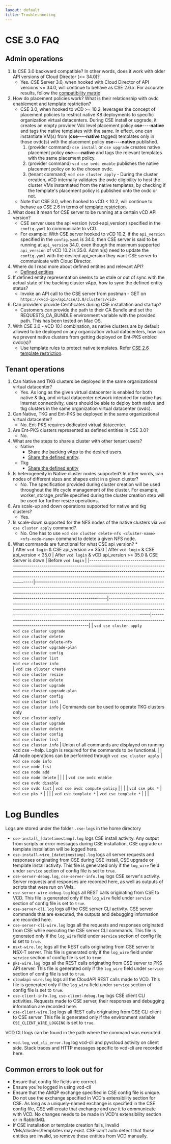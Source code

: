 ```yaml
---
layout: default
title: Troubleshooting
---
```

<a name="cse30-faq"></a>
# CSE 3.0 FAQ

## Admin operations
1. Is CSE 3.0 backward compatible? In other words, does it work with older API 
versions of Cloud Director (<= 34.0)?
    * Yes. CSE Server 3.0, when hooked with Cloud Director of API versions <= 34.0, 
    will continue to behave as CSE 2.6.x. For accurate results, follow the 
    [compatibility matrix](CSE30.html#cse30-compatibility-matrix)
2. How do placement policies work? What is their relationship with ovdc enablement and template restriction?
    * CSE 3.0, when hooked to vCD >= 10.2, leverages the concept of placement 
    policies to restrict native K8 deployments to specific organization virtual 
    datacenters. During CSE install or upgrade, it creates an empty provider 
    Vdc level placement policy **cse----native** and tags the native templates 
    with the same. In effect, one can instantiate VM(s) from (**cse----native** tagged)
    templates only in those ovdc(s) with the placement policy **cse----native** published.
        1. (provider command) `cse install` or `cse upgrade` creates native 
        placement policy **cse----native** and tags the relevant templates with
         the same placement policy.
        2. (provider command) `vcd cse ovdc enable` publishes the native 
        placement policy on to the chosen ovdc.
        3. (tenant command) `vcd cse cluster apply` - During the cluster creation,
        vCD internally validates the ovdc eligibility to host the cluster VMs 
        instantiated from the native templates, by checking if the template's 
        placement policy is published onto the ovdc or not.
    * Note that CSE 3.0, when hooked to vCD < 10.2, will continue to behave as 
    CSE 2.6 in terms of [template restriction](TEMPLATE_MANAGEMENT.html#restrict_templates).
3. What does it mean for CSE server to be running at a certain vCD API version?
    * CSE server uses the api version (vcd->api_version) specified in the `config.yaml` to communicate to vCD. 
    * For example: With CSE server hooked to vCD 10.2, if the `api_version`
     specified in the `config.yaml` is 34.0, then CSE server is said to be 
     running at `api_version` 34.0, even though the maximum supported `api_version`
      of vCD 10.2 is 35.0. Admin(s) need to update the `config.yaml` with the 
      desired api_version they want CSE server to communicate with Cloud Director.
4. Where do I read more about defined entities and relevant API?
    * [Defined entities](https://docs-staging.vmware.com/en/draft/VMware-Cloud-Director/10.2/VMware-Cloud-Director-Service-Provider-Admin-Portal-Guide/GUID-0749DEA0-08A2-4F32-BDD7-D16869578F96.html)
<a name="sync-def-entity"></a>
5. If defined entity representation seems to be stale or out of sync with the actual state of the backing cluster vApp, how to sync the defined entity status?
    * Invoke an API call to the CSE server from postman - GET on `https://<vcd-ip>/api/cse/3.0/clusters/<id>`
6. Can providers provide Certificates during CSE installation and startup?
    * Customers can provide the path to their CA Bundle and set the REQUESTS_CA_BUNDLE environment variable with the provided path. This has been tested on Mac OS.
7. With CSE 3.0 - vCD 10.1 combination, as native clusters are by default allowed to be deployed on any organization virtual datacenters, how can we prevent native clusters from getting deployed on Ent-PKS enbled ovdc(s)?
    * Use template rules to protect native templates. Refer [CSE 2.6 template restriction](TEMPLATE_MANAGEMENT.html#restrict_templates).
     
## Tenant operations

1. Can Native and TKG clusters be deployed in the same organizational virtual datacenter?
    * Yes. As long as the given virtual datacenter is enabled for both native & tkg, and virtual datacenter network intended for native has internet connectivity, users should be able to deploy both native and tkg clusters in the same organization virtual datacenter (ovdc).
2. Can Native, TKG and Ent-PKS be deployed in the same organizational virtual datacenter?
    * No. Ent-PKS requires dedicated virtual datacenter.
3. Are Ent-PKS clusters represented as defined entities in CSE 3.0?
    * No.
4. What are the steps to share a cluster with other tenant users?
    * Native
        * Share the backing vApp to the desired users. 
        * [Share the defined entity](https://docs-staging.vmware.com/en/draft/VMware-Cloud-Director/10.2/VMware-Cloud-Director-Service-Provider-Admin-Portal-Guide/GUID-DAFF4CE9-B276-4A0B-99D9-22B985153236.html).
    * Tkg
        * [Share the defined entity](https://docs-staging.vmware.com/en/draft/VMware-Cloud-Director/10.2/VMware-Cloud-Director-Service-Provider-Admin-Portal-Guide/GUID-DAFF4CE9-B276-4A0B-99D9-22B985153236.html)
5. Is heterogeneity in Native cluster nodes supported? In other words, can nodes of different sizes and shapes exist in a given cluster?
    * No. The specification provided during cluster creation will be used throughout the life cycle management of the cluster. For example, worker_storage_profile specified during the cluster creation step will be used for further resize operations.
6. Are scale-up and down operations supported for native and tkg clusters?
    * Yes.
7. Is scale-down supported for the NFS nodes of the native clusters via `vcd cse cluster apply` command?
    * No. One has to use `vcd cse cluster delete-nfs <cluster-name> <nfs-node-name>` command to delete a given NFS node.
<a name="cmds-per-cse"></a>
8. What commands are functional for what CSE api_version?
    *  
| After `vcd login` &  CSE api_version >= 35.0                                                                                                                                                                                                                                | After `vcd login` &  CSE api_version < 35.0                                                                                                                                                                                                                     | After `vcd login` &  vCD api_version >= 35.0 &  CSE Server is down                                                                                                                                                                       | Before `vcd login`                                                                                                  |
|-----------------------------------------------------------------------------------------------------------------------------------------------------------------------------------------------------------------------------------------------------------------------------|-----------------------------------------------------------------------------------------------------------------------------------------------------------------------------------------------------------------------------------------------------------------|--------------------------------------------------------------------------------------------------------------------------------------------------------------------------------------------------------------------------------------------------|---------------------------------------------------------------------------------------------------------------------|
| `vcd cse cluster apply` <br />  `vcd cse cluster upgrade` <br />  `vcd cse cluster delete` <br />  `vcd cse cluster delete-nfs` <br />  `vcd cse cluster upgrade-plan` <br />  `vcd cse cluster config` <br />  `vcd cse cluster list` <br />  `vcd cse cluster info`<br /> | `vcd cse cluster create` <br /> `vcd cse cluster resize` <br />  `vcd cse cluster delete` <br />  `vcd cse cluster upgrade` <br /> `vcd cse cluster upgrade-plan` <br /> `vcd cse cluster config` <br />  `vcd cse cluster list` <br />  `vcd cse cluster info` | Commands can be used to operate TKG clusters only<br />    `vcd cse cluster apply` <br /> `vcd cse cluster upgrade` <br /> `vcd cse cluster delete` <br /> `vcd cse cluster config` <br /> `vcd cse cluster list` <br />  `vcd cse cluster info` | Union of all commands are displayed on running vcd cse --help. Login is required for the commands to be functional. |
| All node operations  can be performed through    `vcd cse cluster apply`                                                                                                                                                                                                    | `vcd cse node info` <br />  `vcd cse node list` <br />  `vcd cse node add` <br />  `vcd cse node delete`                                                                                                                                                        |                                                                                                                                                                                                                                                  |                                                                                                                     |
| `vcd cse ovdc enable` <br />`vcd cse ovdc disable`  <br />  `vcd cse ovdc list`                                                                                                                                                                                             | `vcd cse ovdc compute-policy`                                                                                                                                                                                                                                   |                                                                                                                                                                                                                                                  |                                                                                                                     |
| `vcd cse pks *`                                                                                                                                                                                                                                                             | `vcd cse pks *`                                                                                                                                                                                                                                                 |                                                                                                                                                                                                                                                  |                                                                                                                     |
| `vcd cse template *`                                                                                                                                                                                                                                                        | `vcd cse template *`                                                                                                                                                                                                                                            |                                                                                                                                                                                                                                                  |                                                                                                                     |

<a name="log-bundles"></a>
# Log Bundles
Logs are stored under the folder `.cse-logs` in the home directory

* `cse-install_[datetimestamp].log` logs CSE install activity. Any output from
scripts or error messages during CSE installation, CSE upgrade or
template installation will be logged here.
* `cse-install-wire_[datetimestamp].log` logs all server requests and responses
originating from CSE during CSE install, CSE upgrade or template install activity.
This file is generated only if the `log_wire` field under `service` section of
config file is set to `true`.
* `cse-server-debug.log`, `cse-server-info.log` logs CSE server's activity.
Server requests and responses are recorded here, as well as outputs of scripts
that were run on VMs.
* `cse-server-wire-debug.log` logs all REST calls originating from CSE to VCD.
This file is generated only if the `log_wire` field under `service` section of
config file is set to `true`.
* `cse-server-cli.log` logs all the CSE server CLI activity. CSE server
commands that are executed, the outputs and debugging information are recorded
here.
* `cse-server-cli-wire.log` logs all the requests and responses originated
from CSE while executing the CSE server CLI commands. This file is generated
only if the `log_wire`  field under `service` section of config file
is set to `true`.
* `nsxt-wire.log` logs all the REST calls originating from CSE server to
NSX-T server. This file is generated only if the `log_wire` field
under `service` section of config file is set to `true`.
* `pks-wire.log` logs all the REST calls originating from CSE server to
PKS API server. This file is generated only if the `log_wire` field
under `service` section of config file is set to `true`.
* `cloudapi-wire.log` logs all the CloudAPI REST calls made to VCD.
This file is generated only if the `log_wire` field under `service` section of
config file is set to `true`.
* `cse-client-info.log`, `cse-client-debug.log` logs CSE client CLI activities.
Requests made to CSE server, their responses and debugging information
are recorded here.
* `cse-client-wire.log` logs all REST calls originating from CSE CLI client to
CSE server. This file is generated only if the environment variable
`CSE_CLIENT_WIRE_LOGGING` is set to `true`.

VCD CLI logs can be found in the path where the command was executed.

* `vcd.log`, `vcd_cli_error.log` log vcd-cli and pyvcloud activity on client
side. Stack traces and HTTP messages specific to vcd-cli are recorded here.

## Common errors to look out for

* Ensure that config file fields are correct
* Ensure you're logged in using vcd-cli
* Ensure that the AMQP exchange specified in CSE config file is unique. Do not use the exchange specified in VCD's extensibility section for CSE. As long as a uniquely-named exchange is specified in the CSE config file, CSE will create that exchange and use it to communicate with VCD. No changes needs to be made in VCD's extensibility section or in RabbitMQ.
* If CSE installation or template creation fails, invalid VMs/clusters/templates may exist. CSE can't auto detect that those entities are invalid, so remove these entities from VCD manually.
